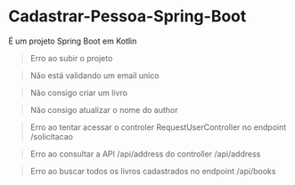 # Cadastrar-Pessoa-Spring-Boot
É um projeto Spring Boot em Kotlin

> Erro ao subir o projeto 

> Não está validando um email unico

> Não consigo criar um livro

> Não consigo atualizar o nome do author

> Erro ao tentar acessar o controler RequestUserController no endpoint /solicitacao

> Erro ao consultar a API /api/address do controller /api/address

> Erro ao buscar todos os livros cadastrados no endpoint /api/books
